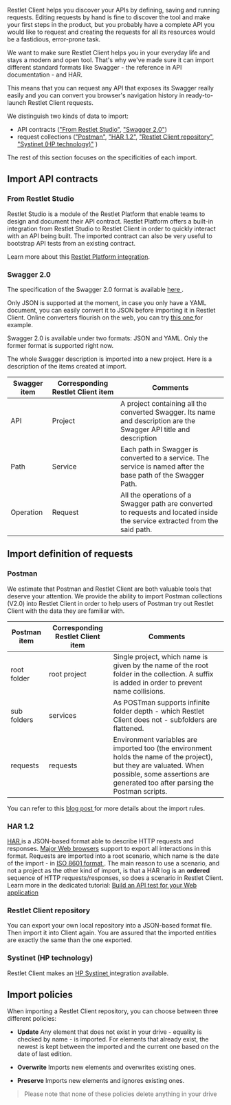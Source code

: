 Restlet Client helps you discover your APIs by defining, saving and running requests. Editing requests by hand is fine to discover the tool and make your first steps in the product, but you probably have a complete API you would like to request and creating the requests for all its resources would be a fastidious, error-prone task. 

We want to make sure Restlet Client helps you in your everyday life and stays a modern and open tool. That's why we've made sure it can import different standard formats like Swagger - the reference in API documentation - and HAR. 

This means that you can request any API that exposes its Swagger really easily and you can convert you browser's navigation history in ready-to-launch Restlet Client requests.

We distinguish two kinds of data to import:

* API contracts (["From Restlet Studio"](#restlet-studio), ["Swagger 2.0"](#swagger-20))
* request collections (["Postman"](#postman), ["HAR 1.2"](#har-12), ["Restlet Client repository"](#restlet-client-repository), ["Systinet (HP technology)"](#systinet-hp-technology)  )

The rest of this section focuses on the specificities of each import.

<a class="anchor" name="import-api-contracts"></a>
## Import API contracts

<a class="anchor" name="from-restlet-studio"></a>
### From Restlet Studio

Restlet Studio is a module of the Restlet Platform that enable teams to design and document their API contract. Restlet Platform offers a built-in integration from Restlet Studio to Restlet Client in order to quickly interact with an API being built. The imported contract can also be very useful to bootstrap API tests from an existing contract.

Learn more about this [Restlet Platform integration](../../../studio/user-guide/platform/tryinclient).

<a class="anchor" name="swagger-2-0"></a>
### Swagger 2.0

The specification of the Swagger 2.0 format is available <a href="https://github.com/OAI/OpenAPI-Specification/blob/master/versions/2.0.md" target="_blank">here <i class="fa fa-external-link" style="font-size: 12px" aria-hidden="true"></i></a>.

Only JSON is supported at the moment, in case you only have a YAML document, you can easily 
convert it to JSON before importing it in Restlet Client. Online converters flourish on the web, 
you can try <a href="https://www.json2yaml.com/" target="_blank">this one <i class="fa fa-external-link" style="font-size: 12px" aria-hidden="true"></i></a> for example.

Swagger 2.0 is available under two formats: JSON and YAML. Only the former format is supported right now.

The whole Swagger description is imported into a new project. Here is a description of the items created at import.


|Swagger item | Corresponding Restlet Client item | Comments
|-------------|-----------------------------------|---------
| API | Project | A project containing all the converted Swagger. Its name and description are the Swagger API title and description
| Path | Service | Each path in Swagger is converted to a service. The service is named after the base path of the Swagger Path.
| Operation | Request | All the operations of a Swagger path are converted to requests and located inside the service extracted from the said path. |

<a class="anchor" name="import-definition-of-requests"></a>
## Import definition  of requests

<a class="anchor" name="postman"></a>
### Postman

We estimate that Postman and Restlet Client are both valuable tools that deserve your attention. We provide the ability to import Postman collections (V2.0) into Restlet Client in order to help users of Postman try out Restlet Client with the data they are familiar with.

| Postman item | Corresponding Restlet Client item | Comments
|--------------|-----------------------------------|---------
| root folder | root project | Single project, which name is given by the name of the root folder in the collection. A suffix is added in order to prevent name collisions.
| sub folders | services | As POSTman supports infinite folder depth - which Restlet Client does not - subfolders are flattened.
| requests | requests | Environment variables are imported too (the environment holds the name of the project), but they are valuated. When possible, some assertions are generated too after parsing the Postman scripts.

You can refer to this <a href="http://restlet.com/company/blog/2017/08/09/the-postman-always-rings-twice/" target="_blank">blog post <i class="fa fa-external-link" style="font-size: 12px" aria-hidden="true"></i></a> for more details about the import rules.

<a class="anchor" name="har-1-2"></a>
### HAR 1.2

<a href="http://www.softwareishard.com/blog/har-12-spec/" target="_blank">HAR <i class="fa fa-external-link" style="font-size: 12px" aria-hidden="true"></i></a> is a JSON-based format able to describe HTTP requests and responses. [Major Web browsers](https://toolbox.googleapps.com/apps/har_analyzer/) support to export all interactions in this format.
Requests are imported into a root scenario, which name is the date of the import - in <a href="https://en.wikipedia.org/wiki/ISO_8601">ISO 8601 format <i class="fa fa-external-link" style="font-size: 12px" aria-hidden="true"></i></a>.
The main reason to use a scenario, and not a project as the other kind of import, is that a HAR log is an __ordered__ sequence of HTTP requests/responses, so does a scenario in Restlet Client. Learn more in the dedicated tutorial: [Build an API test for your Web application](../../tutorials/test-web-api)

<a class="anchor" name="restlet-client-repository"></a>
### Restlet Client repository

You can export your own local repository into a JSON-based format file. Then import it into Client again.
You are assured that the imported entities are exactly the same than the one exported.

<a class="anchor" name="systinet-hp-technology"></a>
### Systinet (HP technology)

Restlet Client makes an <a href="https://hpln.hp.com/group/systinet?utm_source=Restlet Client" target="_blank">HP Systinet <i class="fa fa-external-link" style="font-size: 12px" aria-hidden="true"></i></a> integration available.

<a class="anchor" name="import-policies"></a>
## Import policies

When importing a Restlet Client repository, you can choose between three different policies:

- **Update**
Any element that does not exist in your drive - equality is checked by name - is imported. For elements that already exist, the newest is kept between the imported and the current one based on the date of last edition.  

- **Overwrite**
Imports new elements and overwrites existing ones.

- **Preserve**
Imports new elements and ignores existing ones.

> Please note that none of these policies delete anything in your drive
